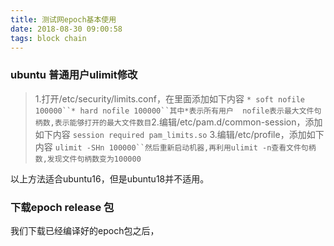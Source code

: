 ```yaml
---
title: 测试网epoch基本使用
date: 2018-08-30 09:00:58
tags: block chain
---
```


### ubuntu 普通用户ulimit修改

> 1.打开/etc/security/limits.conf，在里面添加如下内容
> `* soft nofile 100000``* hard nofile 100000``其中*表示所有用户  nofile表示最大文件句柄数,表示能够打开的最大文件数目`2.编辑/etc/pam.d/common-session，添加如下内容
> `session required pam_limits.so`
> 3.编辑/etc/profile，添加如下内容
> `ulimit -SHn 100000``然后重新启动机器,再利用ulimit -n查看文件句柄数,发现文件句柄数变为100000`

以上方法适合ubuntu16，但是ubuntu18并不适用。



### 下载epoch release 包

我们下载已经编译好的epoch包之后，
































